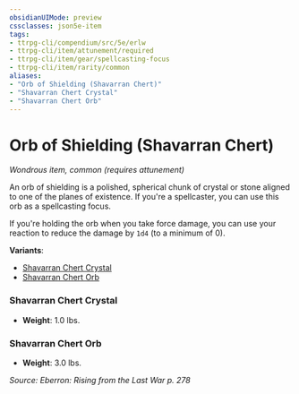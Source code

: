 ```yaml
---
obsidianUIMode: preview
cssclasses: json5e-item
tags:
- ttrpg-cli/compendium/src/5e/erlw
- ttrpg-cli/item/attunement/required
- ttrpg-cli/item/gear/spellcasting-focus
- ttrpg-cli/item/rarity/common
aliases: 
- "Orb of Shielding (Shavarran Chert)"
- "Shavarran Chert Crystal"
- "Shavarran Chert Orb"
---
```

# Orb of Shielding (Shavarran Chert)
*Wondrous item, common (requires attunement)*  


An orb of shielding is a polished, spherical chunk of crystal or stone aligned to one of the planes of existence. If you're a spellcaster, you can use this orb as a spellcasting focus.

If you're holding the orb when you take force damage, you can use your reaction to reduce the damage by `1d4` (to a minimum of 0).

**Variants**:
- [Shavarran Chert Crystal](#Shavarran%20Chert%20Crystal)
- [Shavarran Chert Orb](#Shavarran%20Chert%20Orb)

### Shavarran Chert Crystal

- **Weight**: 1.0 lbs.

### Shavarran Chert Orb

- **Weight**: 3.0 lbs.


*Source: Eberron: Rising from the Last War p. 278*